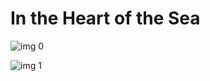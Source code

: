 # In the Heart of the Sea

![img 0](https://fanart.tv/fanart/movies/205775/moviethumb/in-the-heart-of-the-sea-5648568083047.jpg)

![img 1](https://i.imgur.com/y5ItEYe.png)

